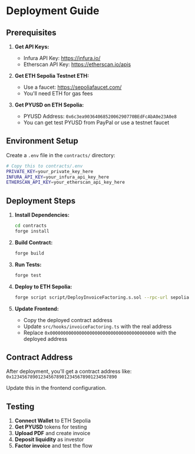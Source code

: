 # Deployment Guide

## Prerequisites

1. **Get API Keys:**
   - Infura API Key: https://infura.io/
   - Etherscan API Key: https://etherscan.io/apis

2. **Get ETH Sepolia Testnet ETH:**
   - Use a faucet: https://sepoliafaucet.com/
   - You'll need ETH for gas fees

3. **Get PYUSD on ETH Sepolia:**
   - PYUSD Address: `0x6c3ea9036406852006290770BEdFcAbA0e23A0e8`
   - You can get test PYUSD from PayPal or use a testnet faucet

## Environment Setup

Create a `.env` file in the `contracts/` directory:

```bash
# Copy this to contracts/.env
PRIVATE_KEY=your_private_key_here
INFURA_API_KEY=your_infura_api_key_here
ETHERSCAN_API_KEY=your_etherscan_api_key_here
```

## Deployment Steps

1. **Install Dependencies:**
   ```bash
   cd contracts
   forge install
   ```

2. **Build Contract:**
   ```bash
   forge build
   ```

3. **Run Tests:**
   ```bash
   forge test
   ```

4. **Deploy to ETH Sepolia:**
   ```bash
   forge script script/DeployInvoiceFactoring.s.sol --rpc-url sepolia --broadcast --verify
   ```

5. **Update Frontend:**
   - Copy the deployed contract address
   - Update `src/hooks/invoiceFactoring.ts` with the real address
   - Replace `0x0000000000000000000000000000000000000000` with the deployed address

## Contract Address

After deployment, you'll get a contract address like:
`0x1234567890123456789012345678901234567890`

Update this in the frontend configuration.

## Testing

1. **Connect Wallet** to ETH Sepolia
2. **Get PYUSD** tokens for testing
3. **Upload PDF** and create invoice
4. **Deposit liquidity** as investor
5. **Factor invoice** and test the flow
